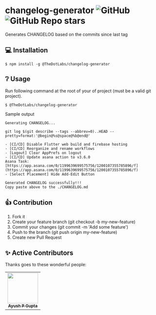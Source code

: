 # changelog-generator ![GitHub](https://img.shields.io/github/license/apgapg/changelog-generator) ![GitHub Repo stars](https://img.shields.io/github/stars/apgapg/changelog-generator?style=social)

Generates CHANGELOG based on the commits since last tag

## 💻 Installation

```
$ npm install -g @TheDotLabs/changelog-generator
```

## ❔ Usage

Run following command at the root of your of project (must be a valid git project).
```
$ @TheDotLabs/changelog-generator
```

Sample output

```
Generating CHANGELOG...

git log $(git describe --tags --abbrev=0)..HEAD --pretty=format:'@begin@%s@space@%b@end@'

- [CI/CD] Disable Flutter web build and firebase hosting
- [CI/CD] Reorganize and rename workflows
- [Logout] Clear AppPrefs on logout
- [CI/CD] Update asana action to v3.6.0
Asana Task: [https://app.asana.com/0/1199639699575756/1200107355785896/f](https://app.asana.com/0/1199639699575756/1200107355785896/f)
- [Select Placement] Hide Add-Edit Button

Generated CHANGELOG successfully!!!
Copy paste above to the ./CHANGELOG.md

```

## 👍 Contribution

1. Fork it
2. Create your feature branch (git checkout -b my-new-feature)
3. Commit your changes (git commit -m 'Add some feature')
4. Push to the branch (git push origin my-new-feature)
5. Create new Pull Request

## ✨ Active Contributors 

Thanks goes to these wonderful people:

<!-- ALL-CONTRIBUTORS-LIST:START - Do not remove or modify this section -->
<!-- prettier-ignore-start -->
<!-- markdownlint-disable -->
<table>
  <tr>
    <td align="center"><a href="https://github.com/apgapg"><img src="https://avatars0.githubusercontent.com/u/13887407?v=4?s=100" width="100px;" alt=""/><br /><sub><b>Ayush P Gupta</b></sub></a><br /></td>
  </tr>
  
</table>
